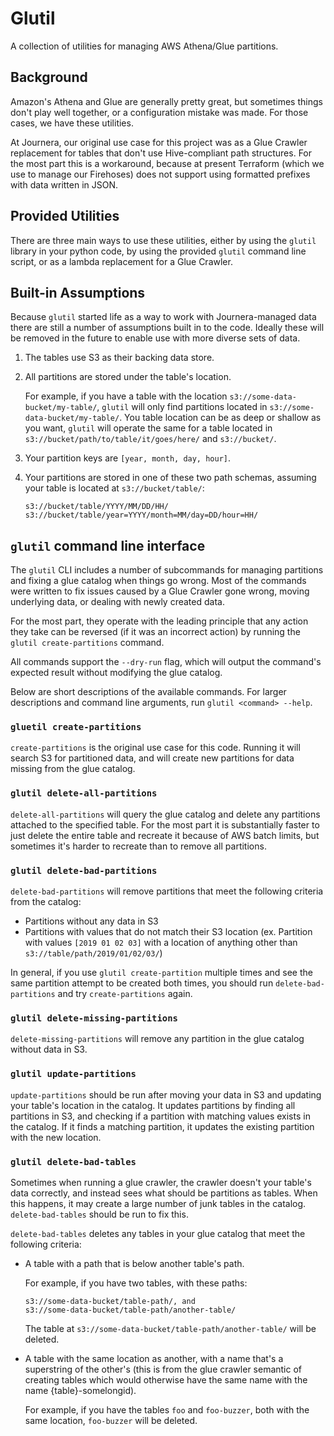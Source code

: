# Glutil

A collection of utilities for managing AWS Athena/Glue partitions.

## Background

Amazon's Athena and Glue are generally pretty great, but sometimes things don't play well together, or a configuration mistake was made.
For those cases, we have these utilities.

At Journera, our original use case for this project was as a Glue Crawler replacement for tables that don't use Hive-compliant path structures.
For the most part this is a workaround, because at present Terraform (which we use to manage our Firehoses) does not support using formatted prefixes with data written in JSON.

## Provided Utilities

There are three main ways to use these utilities, either by using the `glutil` library in your python code, by using the provided `glutil` command line script, or as a lambda replacement for a Glue Crawler.

## Built-in Assumptions

Because `glutil` started life as a way to work with Journera-managed data there are still a number of assumptions built in to the code.
Ideally these will be removed in the future to enable use with more diverse sets of data.

1.  The tables use S3 as their backing data store.

1.  All partitions are stored under the table's location.

    For example, if you have a table with the location `s3://some-data-bucket/my-table/`, `glutil` will only find partitions located in `s3://some-data-bucket/my-table/`.
    You table location can be as deep or shallow as you want, `glutil` will operate the same for a table located in `s3://bucket/path/to/table/it/goes/here/` and `s3://bucket/`.

1.  Your partition keys are `[year, month, day, hour]`.

1.  Your partitions are stored in one of these two path schemas, assuming your table is located at `s3://bucket/table/`:

    ```
    s3://bucket/table/YYYY/MM/DD/HH/
    s3://bucket/table/year=YYYY/month=MM/day=DD/hour=HH/
    ```

## `glutil` command line interface

The `glutil` CLI includes a number of subcommands for managing partitions and fixing a glue catalog when things go wrong.
Most of the commands were written to fix issues caused by a Glue Crawler gone wrong, moving underlying data, or dealing with newly created data.

For the most part, they operate with the leading principle that any action they take can be reversed (if it was an incorrect action) by running the `glutil create-partitions` command.

All commands support the `--dry-run` flag, which will output the command's expected result without modifying the glue catalog.

Below are short descriptions of the available commands.
For larger descriptions and command line arguments, run `glutil <command> --help`.

### `gluetil create-partitions`

`create-partitions` is the original use case for this code.
Running it will search S3 for partitioned data, and will create new partitions for data missing from the glue catalog.

### `glutil delete-all-partitions`

`delete-all-partitions` will query the glue catalog and delete any partitions attached
to the specified table.
For the most part it is substantially faster to just delete the entire table and recreate it because of AWS batch limits, but sometimes it's harder to recreate than to remove all partitions.

### `glutil delete-bad-partitions`

`delete-bad-partitions` will remove partitions that meet the following criteria from the catalog:

- Partitions without any data in S3
- Partitions with values that do not match their S3 location (ex. Partition with values `[2019 01 02 03]` with a location of anything other than `s3://table/path/2019/01/02/03/`)

In general, if you use `glutil create-partition` multiple times and see the same partition attempt to be created both times, you should run `delete-bad-partitions` and try `create-partitions` again.

### `glutil delete-missing-partitions`

`delete-missing-partitions` will remove any partition in the glue catalog without data in S3.

### `glutil update-partitions`

`update-partitions` should be run after moving your data in S3 and updating your table's location in the catalog.
It updates partitions by finding all partitions in S3, and checking if a partition with matching values exists in the catalog.
If it finds a matching partition, it updates the existing partition with the new location.

### `glutil delete-bad-tables`

Sometimes when running a glue crawler, the crawler doesn't your table's data correctly, and instead sees what should be partitions as tables.
When this happens, it may create a large number of junk tables in the catalog.
`delete-bad-tables` should be run to fix this.

`delete-bad-tables` deletes any tables in your glue catalog that meet the following criteria:

-   A table with a path that is below another table's path.

    For example, if you have two tables, with these paths:

    ```
    s3://some-data-bucket/table-path/, and
    s3://some-data-bucket/table-path/another-table/
    ```

    The table at `s3://some-data-bucket/table-path/another-table/` will be deleted.

-   A table with the same location as another, with a name that's a superstring of the other's (this is from the glue crawler semantic of creating tables which would otherwise have the same name with the name {table}-somelongid).

    For example, if you have the tables `foo` and `foo-buzzer`, both with the same location, `foo-buzzer` will be deleted.
